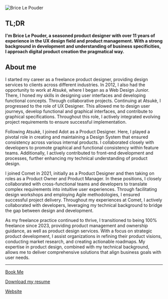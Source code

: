 ![Brice Le Pouder](https://hibrice.com/logo.svg)


## TL;DR
**I'm Brice Le Pouder, a seasoned product designer with over 11 years of experience in the UX design field and product management. With a strong background in development and understanding of business specificities, I approach digital product creation the pragmatical way.**


## About me
I started my career as a freelance product designer, providing design services to clients across different industries. In 2012, I also had the opportunity to work at Atsuké, where I began as a Web Design Junior. There, I honed my skills in designing user interfaces and developing functional concepts. Through collaborative projects. Continuing at Atsukè, I progressed to the role of UX Designer. This allowed me to design user journeys, develop functional and graphical interfaces, and contribute to graphical specifications. Throughout this role, I actively integrated evolving project requirements to ensure successful implementation.

Following Atsukè, I joined Adot as a Product Designer. Here, I played a pivotal role in creating and maintaining a Design System that ensured consistency across various internal products. I collaborated closely with developers to promote graphical and functional consistency within feature teams. Additionally, I actively contributed to front-end development and processes, further enhancing my technical understanding of product design.

I joined Comet in 2021, initially as a Product Designer and then taking on roles as a Product Owner and Product Manager. In these positions, I closely collaborated with cross-functional teams and developers to translate complex requirements into intuitive user experiences. Through facilitating design workshops and employing Agile methodologies, I ensured successful project delivery. Throughout my experiences at Comet, I actively collaborated with developers, leveraging my technical background to bridge the gap between design and development.

As my freelance practice continued to thrive, I transitioned to being 100% freelance since 2023, providing product management and ownership guidance, as well as product design services. With a focus on strategic product development, I assist organizations in refining their product visions, conducting market research, and creating actionable roadmaps. My expertise in product design, combined with my technical background, allows me to deliver comprehensive solutions that align business goals with user needs.

---

[Book Me](https://hibrice.com/#contact)

[Download my resume](https://hibrice.com/CV-BriceLEPOUDER-2023-FR.pdf)

[Website](https://hibrice.com/)



